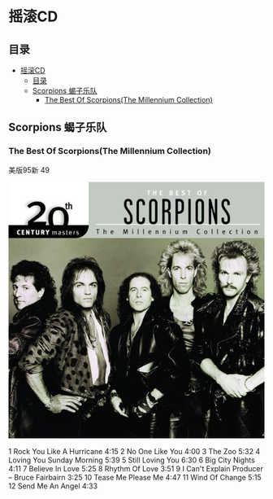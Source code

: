 # 摇滚CD

## 目录


<!-- @import "[TOC]" {cmd="toc" depthFrom=1 depthTo=6 orderedList=false} -->

<!-- code_chunk_output -->

- [摇滚CD](#摇滚cd)
  - [目录](#目录)
  - [Scorpions 蝎子乐队](#scorpions-蝎子乐队)
    - [The Best Of Scorpions(The Millennium Collection)](#the-best-of-scorpionsthe-millennium-collection)

<!-- /code_chunk_output -->

## Scorpions 蝎子乐队

### The Best Of Scorpions(The Millennium Collection)

美版95新 49

![](my-cd-lib/rock/Scorpions/20th-the-best-of-scorpions.jpg)

1		Rock You Like A Hurricane	4:15
2		No One Like You	4:00
3		The Zoo	5:32
4		Loving You Sunday Morning	5:39
5		Still Loving You	6:30
6		Big City Nights	4:11
7		Believe In Love	5:25
8		Rhythm Of Love	3:51
9		I Can't Explain Producer – Bruce Fairbairn 3:25
10		Tease Me Please Me	4:47
11		Wind Of Change	5:15
12		Send Me An Angel	4:33


